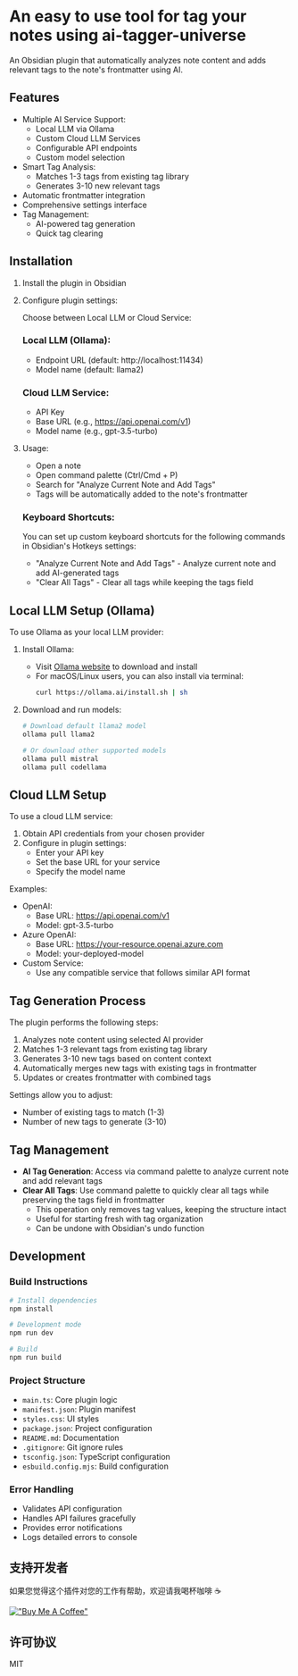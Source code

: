 # An easy to use tool for tag your notes using ai-tagger-universe

An Obsidian plugin that automatically analyzes note content and adds relevant tags to the note's frontmatter using AI.

## Features

- Multiple AI Service Support:
  - Local LLM via Ollama
  - Custom Cloud LLM Services
  - Configurable API endpoints
  - Custom model selection
- Smart Tag Analysis:
  - Matches 1-3 tags from existing tag library
  - Generates 3-10 new relevant tags
- Automatic frontmatter integration
- Comprehensive settings interface
- Tag Management:
  - AI-powered tag generation
  - Quick tag clearing

## Installation

1. Install the plugin in Obsidian
2. Configure plugin settings:
   
   Choose between Local LLM or Cloud Service:

   ### Local LLM (Ollama):
   - Endpoint URL (default: http://localhost:11434)
   - Model name (default: llama2)

   ### Cloud LLM Service:
   - API Key
   - Base URL (e.g., https://api.openai.com/v1)
   - Model name (e.g., gpt-3.5-turbo)

3. Usage:
   - Open a note
   - Open command palette (Ctrl/Cmd + P)
   - Search for "Analyze Current Note and Add Tags"
   - Tags will be automatically added to the note's frontmatter

   ### Keyboard Shortcuts:
   You can set up custom keyboard shortcuts for the following commands in Obsidian's Hotkeys settings:
   - "Analyze Current Note and Add Tags" - Analyze current note and add AI-generated tags
   - "Clear All Tags" - Clear all tags while keeping the tags field

## Local LLM Setup (Ollama)

To use Ollama as your local LLM provider:

1. Install Ollama:
   - Visit [Ollama website](https://ollama.ai) to download and install
   - For macOS/Linux users, you can also install via terminal:
     ```bash
     curl https://ollama.ai/install.sh | sh
     ```

2. Download and run models:
   ```bash
   # Download default llama2 model
   ollama pull llama2
   
   # Or download other supported models
   ollama pull mistral
   ollama pull codellama
   ```

## Cloud LLM Setup

To use a cloud LLM service:

1. Obtain API credentials from your chosen provider
2. Configure in plugin settings:
   - Enter your API key
   - Set the base URL for your service
   - Specify the model name
   
Examples:
- OpenAI:
  - Base URL: https://api.openai.com/v1
  - Model: gpt-3.5-turbo
- Azure OpenAI:
  - Base URL: https://your-resource.openai.azure.com
  - Model: your-deployed-model
- Custom Service:
  - Use any compatible service that follows similar API format

## Tag Generation Process

The plugin performs the following steps:
1. Analyzes note content using selected AI provider
2. Matches 1-3 relevant tags from existing tag library
3. Generates 3-10 new tags based on content context
4. Automatically merges new tags with existing tags in frontmatter
5. Updates or creates frontmatter with combined tags

Settings allow you to adjust:
- Number of existing tags to match (1-3)
- Number of new tags to generate (3-10)

## Tag Management

- **AI Tag Generation**: Access via command palette to analyze current note and add relevant tags
- **Clear All Tags**: Use command palette to quickly clear all tags while preserving the tags field in frontmatter
  - This operation only removes tag values, keeping the structure intact
  - Useful for starting fresh with tag organization
  - Can be undone with Obsidian's undo function

## Development

### Build Instructions

```bash
# Install dependencies
npm install

# Development mode
npm run dev

# Build
npm run build
```

### Project Structure

- `main.ts`: Core plugin logic
- `manifest.json`: Plugin manifest
- `styles.css`: UI styles
- `package.json`: Project configuration
- `README.md`: Documentation
- `.gitignore`: Git ignore rules
- `tsconfig.json`: TypeScript configuration
- `esbuild.config.mjs`: Build configuration

### Error Handling

- Validates API configuration
- Handles API failures gracefully
- Provides error notifications
- Logs detailed errors to console

## 支持开发者

如果您觉得这个插件对您的工作有帮助，欢迎请我喝杯咖啡 ☕️

[!["Buy Me A Coffee"](https://www.buymeacoffee.com/assets/img/custom_images/orange_img.png)](https://buymeacoffee.com/niehu2015o)

## 许可协议

MIT
